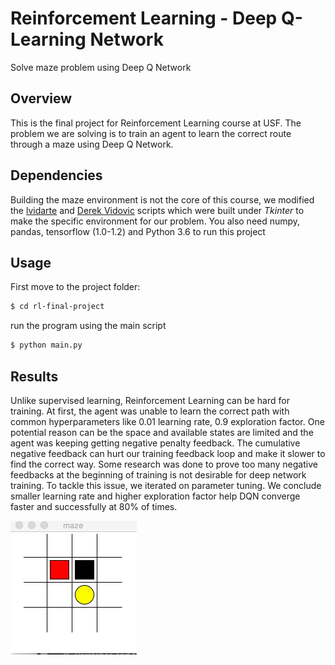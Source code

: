 # Reinforcement Learning - Deep Q-Learning Network

Solve maze problem using Deep Q Network

## Overview

This is the final project for Reinforcement Learning course at USF. The problem we are solving is to train an agent to learn the correct route through a maze using Deep Q Network.

## Dependencies

Building the maze environment is not the core of this course, we modified the [lvidarte](https://github.com/lvidarte/maze) and [Derek Vidovic](http://new.math.uiuc.edu/math198/MA198-2012/vidovic2/python/Maze.py) scripts which were built under *Tkinter* to make the specific environment for our problem. You also need numpy, pandas, tensorflow (1.0-1.2) and Python 3.6 to run this project

## Usage

First move to the project folder:

```bash
$ cd rl-final-project
```

run the program using the main script

```bash
$ python main.py
```

## Results

Unlike supervised learning, Reinforcement Learning can be hard for training. At first, the agent was unable to learn the correct path with common hyperparameters like 0.01 learning rate, 0.9 exploration factor. One potential reason can be the space and available states are limited and the agent was keeping getting negative penalty feedback. The cumulative negative feedback can hurt our training feedback loop and make it slower to find the correct way. Some research was done to prove too many negative feedbacks at the beginning of training is not desirable for deep network training. To tackle this issue, we iterated on parameter tuning. We conclude smaller learning rate and higher exploration factor help DQN converge faster and successfully at 80% of times.

![demo](demo.gif)